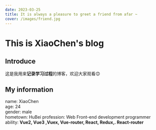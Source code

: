 ```yaml
---
date: 2023-03-25
title: It is always a pleasure to greet a friend from afar ~
cover: /images/friend.jpg
---
```


# This is XiaoChen's blog

## Introduce
这是我用来**记录学习过程**的博客，欢迎大家观看:blush:

## My information
name: XiaoChen  
age: 24  
gender: male  
hometown: HuBei
profession: Web Front-end development programmer
ability: **Vue2, Vue3 ,Vuex, Vue-router, React, Redux,. React-router**